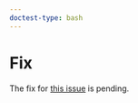 ```yaml
---
doctest-type: bash
---
```


# Fix

The fix for [this issue](https://my.guild.ai/t/guild-interfering-with-distributed-resource-allocation-pytorch-lightning-ray-tune/1050) is pending.
